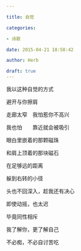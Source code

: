 ```yaml
---

title: 自觉

categories:

- 诗歌

date: 2015-04-21 18:58:42

author: Herb

draft: true
---
```


我以这种自觉的方式

避开与你擦肩



走廊太窄　我怕惹你不高兴

我也怕　　靠近就会被吸引

眼白里嵌着的那颗磁珠

和肩上顶着的那块磁石



在足够远的距离

躲到右转的小径

头也不回深入，趁我还有决心

即使动摇，也太迟



毕竟同性相斥

我了解你，更了解自己

不必痴，不必自讨苦吃